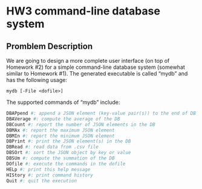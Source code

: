 # HW3 command-line database system

## Promblem Description
We are going to design a more complete user interface (on top of Homework #2) for a simple command-line database system (somewhat similar to Homework #1). The generated executable is called “mydb” and has the following usage:
```
mydb [-File <dofile>]
```
The supported commands of “mydb” include:
```sh
DBAPpend #: append a JSON element (key-value pair(s)) to the end of DB 
DBAVerage #: compute the average of the DB
DBCount #: report the number of JSON elements in the DB
DBMAx #: report the maximum JSON element
DBMIn #: report the minimum JSON element
DBPrint #: print the JSON element(s) in the DB
DBRead #: read data from .csv file
DBSOrt #: sort the JSON object by key or value
DBSUm #: compute the summation of the DB
DOfile #: execute the commands in the dofile
HELp #: print this help message
HIStory #: print command history
Quit #: quit the execution
```
